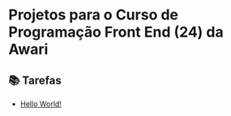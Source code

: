 <h1>Projetos para o Curso de Programação Front End (24) da Awari</h1>
<h2>📚 Tarefas</h2>
<ul><li><a href="tarefas\01-hello-word\index.html">Hello World!</a></li></ul>
